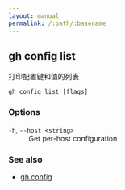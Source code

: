 ```yaml
---
layout: manual
permalink: /:path/:basename
---
```


## gh config list

打印配置键和值的列表

```
gh config list [flags]
```

### Options

<dl class="flags">
	<dt><code>-h</code>, <code>--host &lt;string&gt;</code></dt>
	<dd>Get per-host configuration</dd>
</dl>

### See also

-   [gh config](./gh_config)
